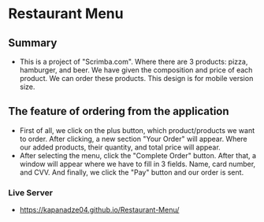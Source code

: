 # Restaurant Menu

## Summary

- This is a project of "Scrimba.com". Where there are 3 products: pizza, hamburger, and beer. We have given the composition and price of each product. We can order these products. This design is for mobile version size.

## The feature of ordering from the application

- First of all, we click on the plus button, which product/products we want to order. After clicking, a new section "Your Order" will appear. Where our added products, their quantity, and total price will appear.
- After selecting the menu, click the "Complete Order" button. After that, a window will appear where we have to fill in 3 fields. Name, card number, and CVV. And finally, we click the "Pay" button and our order is sent.

### Live Server

- https://kapanadze04.github.io/Restaurant-Menu/